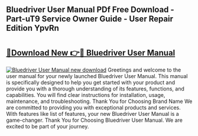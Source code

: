 ## Bluedriver User Manual PDf Free Download - Part-uT9 Service Owner Guide - User Repair Edition YpvRn

# <h2><a href="http://bc45038.oget.top/?id=Bluedriver+User+Manual">🔗Download New 👉🔴 Bluedriver User Manual</a></h2>

[![Bluedriver User Manual new download](https://i.imgur.com/5g1atiW.png)](http://bc45038.oget.top/?id=Bluedriver+User+Manual)
Greetings and welcome to the user manual for your newly launched Bluedriver User Manual. This manual is specifically designed to help you get started with your product and provide you with a thorough understanding of its features, functions, and capabilities. You will find clear instructions for installation, usage, maintenance, and troubleshooting. Thank You for Choosing Brand Name We are committed to providing you with exceptional products and services. With features like list of features, your new Bluedriver User Manual is a game-changer. Thank You for Choosing Bluedriver User Manual. We are excited to be part of your journey.
